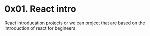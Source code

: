 # 0x01. React intro

React introducation projects or we can project that are based on the introduction of react for begineers

### 
